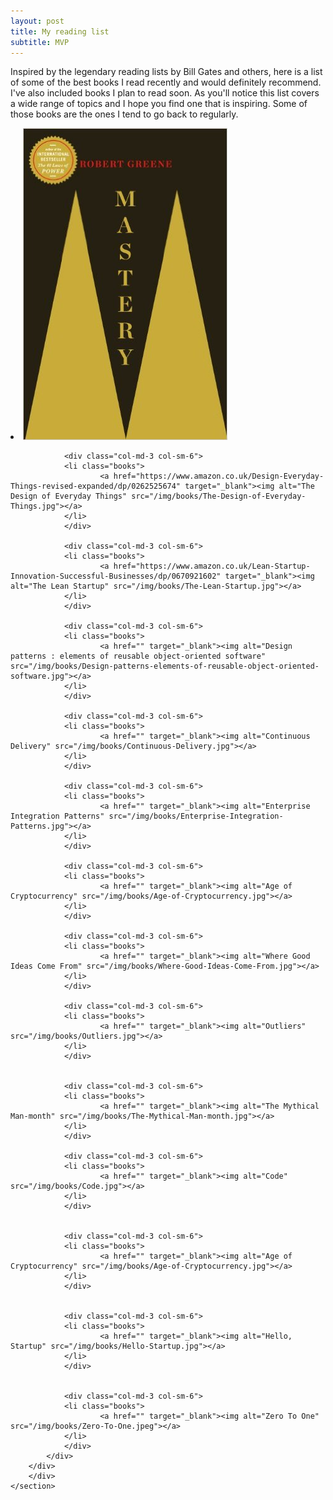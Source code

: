 ```yaml
---
layout: post
title: My reading list
subtitle: MVP
---
```

<!-- <div>
<img class="" src="/img//books/books.png">
</div>	
 --><div>
Inspired by the legendary reading lists by Bill Gates and others, here is a list of some of the best books I read recently and would definitely recommend. I've also included books I plan to read soon. As you'll notice this list covers a wide range of topics and I hope you find one that is inspiring. Some of those books are the ones I tend to go back to regularly.
</div>

<div>
	<section class="gallery">
		<div class="container">
		<div class="row">
			<div>
                <div class="col-md-3 col-sm-6">
                <li class="books">
						<a href="https://www.amazon.co.uk/Mastery-Robert-Greene-Collection/dp/178125091X" target="_blank"><img alt="Mastery" src="/img//books/Mastery.jpg"></a>
				</li>		
				</div>

				<div class="col-md-3 col-sm-6">
                <li class="books">
						<a href="https://www.amazon.co.uk/Design-Everyday-Things-revised-expanded/dp/0262525674" target="_blank"><img alt="The Design of Everyday Things" src="/img/books/The-Design-of-Everyday-Things.jpg"></a>
				</li>		
				</div>

				<div class="col-md-3 col-sm-6">
				<li class="books">
						<a href="https://www.amazon.co.uk/Lean-Startup-Innovation-Successful-Businesses/dp/0670921602" target="_blank"><img alt="The Lean Startup" src="/img/books/The-Lean-Startup.jpg"></a>
				</li>		
				</div>

				<div class="col-md-3 col-sm-6">
				<li class="books">
						<a href="" target="_blank"><img alt="Design patterns : elements of reusable object-oriented software" src="/img/books/Design-patterns-elements-of-reusable-object-oriented-software.jpg"></a>
				</li>		
				</div>

				<div class="col-md-3 col-sm-6">
				<li class="books">
						<a href="" target="_blank"><img alt="Continuous Delivery" src="/img/books/Continuous-Delivery.jpg"></a>
				</li>		
				</div>

				<div class="col-md-3 col-sm-6">
				<li class="books">
						<a href="" target="_blank"><img alt="Enterprise Integration Patterns" src="/img/books/Enterprise-Integration-Patterns.jpg"></a>
				</li>		
				</div>

				<div class="col-md-3 col-sm-6">
				<li class="books">
						<a href="" target="_blank"><img alt="Age of Cryptocurrency" src="/img/books/Age-of-Cryptocurrency.jpg"></a>
				</li>		
				</div>

				<div class="col-md-3 col-sm-6">
				<li class="books">
						<a href="" target="_blank"><img alt="Where Good Ideas Come From" src="/img/books/Where-Good-Ideas-Come-From.jpg"></a>
				</li>		
				</div>

				<div class="col-md-3 col-sm-6">
				<li class="books">
						<a href="" target="_blank"><img alt="Outliers" src="/img/books/Outliers.jpg"></a>
				</li>		
				</div>


				<div class="col-md-3 col-sm-6">
				<li class="books">
						<a href="" target="_blank"><img alt="The Mythical Man-month" src="/img/books/The-Mythical-Man-month.jpg"></a>
				</li>		
				</div>	

				<div class="col-md-3 col-sm-6">
				<li class="books">
						<a href="" target="_blank"><img alt="Code" src="/img/books/Code.jpg"></a>
				</li>		
				</div>


				<div class="col-md-3 col-sm-6">
				<li class="books">
						<a href="" target="_blank"><img alt="Age of Cryptocurrency" src="/img/books/Age-of-Cryptocurrency.jpg"></a>
				</li>		
				</div>


				<div class="col-md-3 col-sm-6">
				<li class="books">
						<a href="" target="_blank"><img alt="Hello, Startup" src="/img/books/Hello-Startup.jpg"></a>
				</li>		
				</div>


				<div class="col-md-3 col-sm-6">
				<li class="books">
						<a href="" target="_blank"><img alt="Zero To One" src="/img/books/Zero-To-One.jpeg"></a>
				</li>		
				</div>
			</div>
		</div>
		</div>
	</section>
</div>




